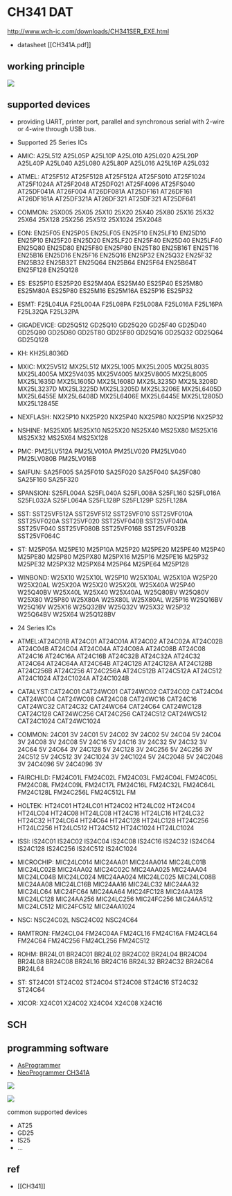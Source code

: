
# CH341 DAT

http://www.wch-ic.com/downloads/CH341SER_EXE.html

- datasheet [[CH341A.pdf]]



## working principle 

![](2024-07-05-18-10-58.png)

## supported devices 

* providing UART, printer port, parallel and synchronous serial with 2-wire or 4-wire through USB bus. 

* Supported 25 Series ICs
* AMIC: A25L512          A25L05P          A25L10P          A25L010          A25L020          A25L20P          A25L40P          A25L040          A25L080          A25L80P          A25L016          A25L16P          A25L032
* ATMEL: AT25F512          AT25F512B          AT25F512A          AT25FS010          AT25F1024          AT25F1024A          AT25F2048          AT25DF021          AT25F4096          AT25FS040 AT25DF041A          AT26F004          AT26DF081A          AT25DF161          AT26DF161          AT26DF161A          AT25DF321A          AT26DF321          AT25DF321          AT25DF641
* COMMON: 25X005          25X05          25X10          25X20          25X40          25X80          25X16          25X32          25X64          25X128          25X256          25X512          25X1024          25X2048
* EON: EN25F05          EN25P05          EN25LF05          EN25F10          EN25LF10          EN25D10          EN25P10          EN25F20          EN25D20          EN25LF20          EN25F40          EN25D40          EN25LF40          EN25Q80          EN25D80          EN25F80          EN25P80          EN25T80          EN25B16T          EN25T16          EN25B16          EN25D16          EN25F16          EN25Q16          EN25P32          EN25Q32          EN25F32          EN25B32          EN25B32T          EN25Q64          EN25B64          EN25F64          EN25B64T          EN25F128          EN25Q128
* ES: ES25P10          ES25P20          ES25M40A          ES25M40          ES25P40          ES25M80          ES25M80A          ES25P80          ES25M16          ES25M16A          ES25P16          ES25P32
* ESMT: F25L04UA          F25L004A          F25L08PA          F25L008A          F25L016A          F25L16PA          F25L32QA          F25L32PA
* GIGADEVICE: GD25Q512          GD25Q10          GD25Q20          GD25F40          GD25D40          GD25Q80          GD25D80          GD25T80          GD25F80          GD25Q16          GD25Q32          GD25Q64          GD25Q128
* KH: KH25L8036D
* MXIC: MX25V512          MX25L512          MX25L1005          MX25L2005          MX25L8035          MX25L4005A          MX25V4035          MX25V4005          MX25V8005          MX25L8005          MX25L1635D          MX25L1605D          MX25L1608D          MX25L3235D          MX25L3208D          MX25L3237D          MX25L3225D          MX25L3205D          MX25L3206E         MX25L6405D          MX25L6455E          MX25L6408D          MX25L6406E          MX25L6445E          MX25L12805D          MX25L12845E        
* NEXFLASH: NX25P10          NX25P20          NX25P40          NX25P80          NX25P16          NX25P32
* NSHINE: MS25X05          MS25X10          NS25X20          NS25X40          MS25X80          MS25X16          MS25X32          MS25X64          MS25X128
* PMC: PM25LV512A          PM25LV010A          PM25LV020          PM25LV040          PM25LV080B          PM25LV016B
* SAIFUN: SA25F005          SA25F010          SA25F020          SA25F040          SA25F080          SA25F160          SA25F320
* SPANSION: S25FL004A          S25FL040A          S25FL008A          S25FL160          S25FL016A          S25FL032A          S25FL064A          S25FL128P          S25FL129P          S25FL128A
* SST: SST25VF512A          SST25VF512          SST25VF010          SST25VF010A          SST25VF020A          SST25VF020          SST25VF040B          SST25VF040A          SST25VF040          SST25VF080B          SST25VF016B          SST25VF032B          SST25VF064C
* ST: M25P05A          M25PE10          M25P10A          M25P20          M25PE20          M25PE40          M25P40          M25PE80          M25P80          M25PX80          M25PX16          M25P16          M25PE16          M25P32          M25PE32          M25PX32          M25PX64          M25P64          M25PE64          M25P128
* WINBOND: W25X10          W25X10L          W25P10          W25X10AL          W25X10A          W25P20          W25X20AL          W25X20A          W25X20          W25X20L          W25X40A          W25P40          W25Q40BV          W25X40L          W25X40          W25X40AL          W25Q80BV          W25Q80V          W25X80          W25P80          W25X80A          W25X80L         W25X80AL          W25P16          W25Q16BV          W25Q16V          W25X16          W25Q32BV          W25Q32V          W25X32          W25P32          W25Q64BV          W25X64          W25Q128BV
* 24 Series ICs
* ATMEL:AT24C01B          AT24C01          AT24C01A          AT24C02          AT24C02A          AT24C02B          AT24C04B          AT24C04          AT24C04A          AT24C08A          AT24C08B          AT24C08          AT24C16          AT24C16A          AT24C16B          AT24C32B          AT24C32A          AT24C32          AT24C64          AT24C64A          AT24C64B          AT24C128          AT24C128A          AT24C128B          AT24C256B          AT24C256          AT24C256A          AT24C512B          AT24C512A          AT24C512          AT24C1024          AT24C1024A          AT24C1024B
* CATALYST:CAT24C01          CAT24WC01          CAT24WC02          CAT24C02          CAT24C04          CAT24WC04          CAT24WC08          CAT24C08          CAT24WC16          CAT24C16          CAT24WC32          CAT24C32          CAT24WC64          CAT24C64          CAT24WC128          CAT24C128          CAT24WC256          CAT24C256          CAT24C512          CAT24WC512          CAT24C1024          CAT24WC1024
* COMMON: 24C01 3V          24C01 5V          24C02 3V          24C02 5V          24C04 5V          24C04 3V          24C08 3V          24C08 5V          24C16 5V          24C16 3V          24C32 5V          24C32 3V          24C64 5V          24C64 3V          24C128 5V          24C128 3V          24C256 5V          24C256 3V          24C512 5V          24C512 3V          24C1024 3V          24C1024 5V          24C2048 5V          24C2048 3V          24C4096 5V          24C4096 3V
* FAIRCHILD: FM24C01L          FM24C02L          FM24C03L          FM24C04L          FM24C05L          FM24C08L          FM24C09L          FM24C17L          FM24C16L          FM24C32L          FM24C64L          FM24C128L          FM24C256L          FM24C512L          FM
* HOLTEK: HT24C01          HT24LC01          HT24C02          HT24LC02          HT24C04          HT24LC04          HT24C08          HT24LC08          HT24C16          HT24LC16          HT24LC32          HT24C32          HT24LC64          HT24C64          HT24C128          HT24LC128          HT24C256          HT24LC256          HT24LC512          HT24C512          HT24C1024          HT24LC1024
* ISSI: IS24C01          IS24C02          IS24C04          IS24C08          IS24C16          IS24C32          IS24C64          IS24C128          IS24C256          IS24C512          IS24C1024
* MICROCHIP: MIC24LC014          MIC24AA01          MIC24AA014          MIC24LC01B          MIC24LC02B          MIC24AA02          MIC24C02C          MIC24AA025          MIC24AA04          MIC24LC04B          MIC24LC024          MIC24AA024          MIC24LC025          MIC24LC08B          MIC24AA08          MIC24LC16B          MIC24AA16          MIC24LC32          MIC24AA32          MIC24LC64          MIC24FC64          MIC24AA64          MIC24FC128          MIC24AA128          MIC24LC128          MIC24AA256          MIC24LC256         MIC24FC256          MIC24AA512          MIC24LC512          MIC24FC512          MIC24AA1024
* NSC: NSC24C02L          NSC24C02          NSC24C64
* RAMTRON: FM24CL04          FM24C04A          FM24CL16          FM24C16A          FM24CL64          FM24C64          FM24C256          FM24CL256          FM24C512
* ROHM: BR24L01          BR24C01          BR24L02          BR24C02          BR24L04          BR24C04          BR24L08          BR24C08          BR24L16          BR24C16          BR24L32          BR24C32          BR24C64          BR24L64
* ST: ST24C01          ST24C02          ST24C04          ST24C08          ST24C16          ST24C32          ST24C64
* XICOR: X24C01          X24C02          X24C04          X24C08          X24C16



## SCH



## programming software  

- [AsProgrammer](https://github.com/nofeletru/UsbAsp-flash)
- [NeoProgrammer CH341A](https://4pda.to/forum/index.php?showtopic=884713&st=3760#entry96411343)

![](2023-09-20-17-07-00.png)

![](2023-09-20-17-07-18.png)

common supported devices 

- AT25
- GD25 
- IS25 
- ...


## ref 


- [[CH341]]

